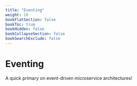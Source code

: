 ```yaml
---
title: "Eventing"
weight: 10
bookFlatSection: false
bookToc: true
bookHidden: false
bookCollapseSection: false
bookSearchExclude: false
---
```


# Eventing

A quick primary on event-driven microservice architectures!

<!--more-->

<!-- replace this comment with the content of the article -->